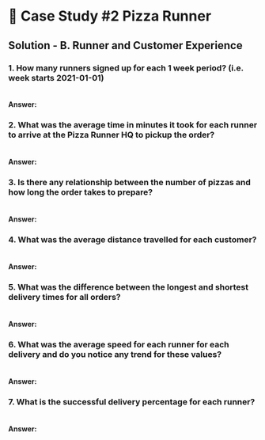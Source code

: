# 🍕 Case Study #2 Pizza Runner

## Solution - B. Runner and Customer Experience

### 1. How many runners signed up for each 1 week period? (i.e. week starts 2021-01-01)
````sql

````

#### Answer:

### 2. What was the average time in minutes it took for each runner to arrive at the Pizza Runner HQ to pickup the order?

````sql

````

#### Answer:

### 3. Is there any relationship between the number of pizzas and how long the order takes to prepare?

````sql

````

#### Answer:

### 4. What was the average distance travelled for each customer?

````sql

````

#### Answer:

### 5. What was the difference between the longest and shortest delivery times for all orders?

````sql

````

#### Answer:

### 6. What was the average speed for each runner for each delivery and do you notice any trend for these values?

````sql

````

#### Answer:

### 7. What is the successful delivery percentage for each runner?

````sql

````

#### Answer:
